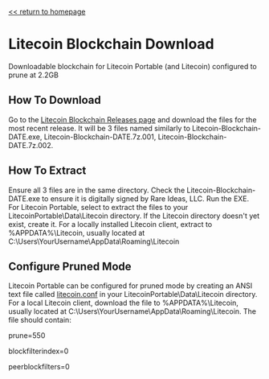 [&lt;&lt; return to homepage](../)

# Litecoin Blockchain Download

Downloadable blockchain for Litecoin Portable (and Litecoin) configured to prune at 2.2GB

## How To Download

Go to the [Litecoin Blockchain Releases page](https://github.com/Blockchains-Download/Litecoin/releases) and download the files for the most recent release. It will be 3 files named similarly to Litecoin-Blockchain-DATE.exe, Litecoin-Blockchain-DATE.7z.001, Litecoin-Blockchain-DATE.7z.002.

## How To Extract

Ensure all 3 files are in the same directory. Check the Litecoin-Blockchain-DATE.exe to ensure it is digitally signed by Rare Ideas, LLC. Run the EXE. For Litecoin Portable, select to extract the files to your LitecoinPortable\Data\Litecoin directory. If the Litecoin directory doesn't yet exist, create it. For a locally installed Litecoin client, extract to %APPDATA%\Litecoin, usually located at C:\Users\YourUsername\AppData\Roaming\Litecoin

## Configure Pruned Mode

Litecoin Portable can be configured for pruned mode by creating an ANSI text file called [litecoin.conf](litecoin.conf) in your LitecoinPortable\Data\Litecoin directory. For a local Litecoin client, download the file to %APPDATA%\Litecoin, usually located at C:\Users\YourUsername\AppData\Roaming\Litecoin. The file should contain:

prune=550

blockfilterindex=0

peerblockfilters=0
